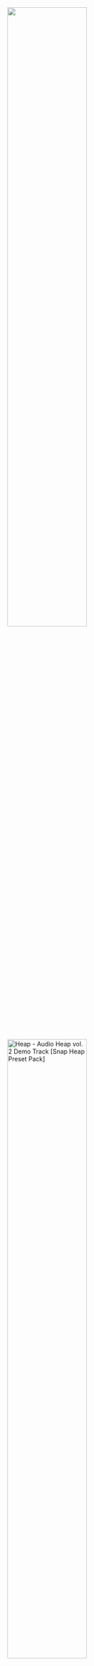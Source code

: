 <!--
<img src="" alt="" width="60%">
-->

<img src="Images/Images for 'art'/CI/AA - ASBANERMX.png" width="60%">
<img src="Images/Images for 'art'/CI/FF - AHv2.png" alt="Heap - Audio Heap vol. 2 Demo Track [Snap Heap Preset Pack]" width="60%">
<img src="Images/Images for 'art'/CI/FF - DG.png" alt="" width="60%"> At first, I wanted to just slap Dragonclaw (DG) into the image, but at the same time, I didn't want to at all lmao

<img src="Images/Images for 'art'/CI/FF - GT var3 R6.png" alt="" width="60%">
<img src="Images/Images for 'art'/CI/FF - GT var3.png" alt="" width="60%"> Because making the entire uncut drop went so well that SoulJynx only wanted part of it due to it being halftime

<img src="Images/Images for 'art'/CI/FF - I.png" alt="" width="60%">
<img src="Images/Images for 'art'/CI/FF - NEP Mash-up (LxN).png" alt="" width="60%">
<img src="Images/Images for 'art'/CI/FF - S&DCS2.png" alt="" width="60%">
<img src="Images/Images for 'art'/CI/FF - SB.png" alt="" width="60%">
<img src="Images/Images for 'art'/CI/FF - VF.png" alt="" width="60%">
<img src="Images/Images for 'art'/CI/PIX - FF - 2019.png" alt="" width="60%">
<img src="Images/Images for 'art'/CI/PIX - FF - 2025 Mix.png" alt="" width="60%">
<img src="Images/Images for 'art'/CI/PIX - FF - 2025.png" alt="" width="60%">
<img src="Images/Images for 'art'/CI/PIX - FF - 7 var2.png" alt="" width="60%">
<img src="Images/Images for 'art'/CI/PIX - FF - CBWOCB.png" alt="" width="60%">
<img src="Images/Images for 'art'/CI/PIX - FF - GenresHP.png" alt="" width="60%">
<img src="Images/Images for 'art'/CI/PIX - FF - GenresPS.png" alt="" width="60%">
<img src="Images/Images for 'art'/CI/PIX - FF - GenresLO.png" alt="" width="60%">
<img src="Images/Images for 'art'/CI/PIX - FF - ILU.png" alt="" width="60%">
<img src="Images/Images for 'art'/CI/PIX - FF - POH.png" alt="" width="60%">
<img src="Images/Images for 'art'/CI/PIX - FFxA - C.png" alt="" width="60%">
<img src="Images/Images for 'art'/CI/PS x N - CRMX var3.png" alt="" width="60%">
<img src="Images/Images for 'art'/CI/SJ - SORMX.png" alt="" width="60%">
<img src="Images/Images for 'art'/CI/SJ - SRMX var1.png" alt="" width="60%">
<img src="Images/Images for 'art'/CI/SJ - TLRMX.png" alt="" width="60%">
<img src="Images/Images for 'art'/CI/SxFF - RIVVIP.png" alt="" width="60%">
<!--
<img src="" alt="" width="60%">
<img src="" alt="" width="60%">
<img src="" alt="" width="60%">
<img src="" alt="" width="60%">
<img src="" alt="" width="60%">
<img src="" alt="" width="60%">
<img src="" alt="" width="60%">
<img src="" alt="" width="60%">
<img src="" alt="" width="60%">
<img src="" alt="" width="60%">
<img src="" alt="" width="60%">
<img src="" alt="" width="60%">
<img src="" alt="" width="60%">
<img src="" alt="" width="60%">
<img src="" alt="" width="60%">
-->
